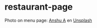 # restaurant-page

Photo on menu page: <a href="https://unsplash.com/es/@anshu18?utm_content=creditCopyText&utm_medium=referral&utm_source=unsplash">Anshu A</a> en <a href="https://unsplash.com/es/fotos/un-plato-de-sopa-sobre-una-mesa-de-madera-m_4mUeMipx0?utm_content=creditCopyText&utm_medium=referral&utm_source=unsplash">Unsplash</a>
  